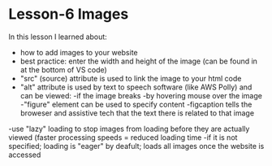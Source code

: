 # Lesson-6 Images

In this lesson I learned about:

- how to add images to your website
- best practice: enter the width and height of the image (can be found in at the bottom of VS code)
- "src" (source) attribute is used to link the image to your html code
- "alt" attribute is used by text to speech software (like AWS Polly) and can be viewed:
     -if the image breaks
     -by hovering mouse over the image
-"figure" element can be used to specify content 
-figcaption tells the broweser and assistive tech that the text there is related to that image


-use "lazy" loading to stop images from loading before they are actually viewed (faster processing speeds = reduced loading time
-if it is not specified; loading is "eager" by deafult; loads all images once the website is accessed
